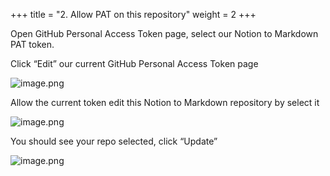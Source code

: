 +++
title = "2. Allow PAT on this repository"
weight = 2
+++


Open GitHub Personal Access Token page, select our Notion to Markdown PAT token.


Click “Edit” our current GitHub Personal Access Token page


![image.png](/images/004-iv-level-3-notion-to-hugo-relearn-on-github-pages/17-490168-image.png)


Allow the current token edit this Notion to Markdown repository by select it 


![image.png](/images/004-iv-level-3-notion-to-hugo-relearn-on-github-pages/17-913939-image.png)


You should see your repo selected, click “Update”


![image.png](/images/004-iv-level-3-notion-to-hugo-relearn-on-github-pages/17-788216-image.png)


